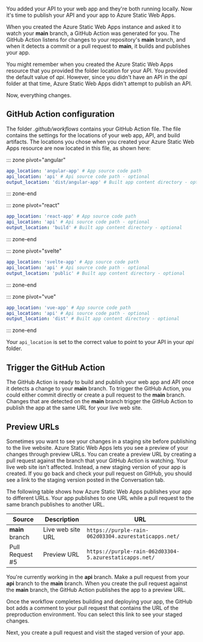 You added your API to your web app and they're both running locally. Now it's time to publish your API and your app to Azure Static Web Apps.

When you created the Azure Static Web Apps instance and asked it to watch your **main** branch, a GitHub Action was generated for you. The GitHub Action listens for changes to your repository's **main** branch, and when it detects a commit or a pull request to **main**, it builds and publishes your app.

You might remember when you created the Azure Static Web Apps resource that you provided the folder location for your API. You provided the default value of *api*. However, since you didn't have an API in the *api* folder at that time, Azure Static Web Apps didn't attempt to publish an API.

Now, everything changes.

## GitHub Action configuration

The folder *.github/workflows* contains your GitHub Action file. The file contains the settings for the locations of your web app, API, and build artifacts. The locations you chose when you created your Azure Static Web Apps resource are now located in this file, as shown here:

::: zone pivot="angular"

```yml
app_location: 'angular-app' # App source code path
api_location: 'api' # Api source code path - optional
output_location: 'dist/angular-app' # Built app content directory - optional
```

::: zone-end

::: zone pivot="react"

```yml
app_location: 'react-app' # App source code path
api_location: 'api' # Api source code path - optional
output_location: 'build' # Built app content directory - optional
```

::: zone-end

::: zone pivot="svelte"

```yml
app_location: 'svelte-app' # App source code path
api_location: 'api' # Api source code path - optional
output_location: 'public' # Built app content directory - optional
```

::: zone-end

::: zone pivot="vue"

```yml
app_location: 'vue-app' # App source code path
api_location: 'api' # Api source code path - optional
output_location: 'dist' # Built app content directory - optional
```

::: zone-end

Your `api_location` is set to the correct value to point to your API in your *api* folder.

## Trigger the GitHub Action

The GitHub Action is ready to build and publish your web app and API once it detects a change to your **main** branch. To trigger the GitHub Action, you could either commit directly or create a pull request to the **main** branch.  Changes that are detected on the **main** branch trigger the GitHub Action to publish the app at the same URL for your live web site.

## Preview URLs

Sometimes you want to see your changes in a staging site before publishing to the live website. Azure Static Web Apps lets you see a preview of your changes through preview URLs. You can create a preview URL by creating a pull request against the branch that your GitHub Action is watching. Your live web site isn't affected. Instead, a new staging version of your app is created. If you go back and check your pull request on GitHub, you should see a link to the staging version posted in the Conversation tab.

The following table shows how Azure Static Web Apps publishes your app to different URLs. Your app publishes to one URL while a pull request to the same branch publishes to another URL.

| Source          | Description       | URL                                                    |
| --------------- | ----------------- | ------------------------------------------------------ |
| **main** branch | Live web site URL | `https://purple-rain-062d03304.azurestaticapps.net/`   |
| Pull Request #5 | Preview URL       | `https://purple-rain-062d03304-5.azurestaticapps.net/` |

You're currently working in the **api** branch. Make a pull request from your **api** branch to the **main** branch. When you create the pull request against the **main** branch, the GitHub Action publishes the app to a preview URL.

Once the workflow completes building and deploying your app, the GitHub bot adds a comment to your pull request that contains the URL of the preproduction environment. You can select this link to see your staged changes.

Next, you create a pull request and visit the staged version of your app.
